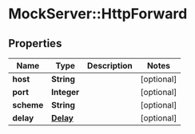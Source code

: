 # MockServer::HttpForward

## Properties
Name | Type | Description | Notes
------------ | ------------- | ------------- | -------------
**host** | **String** |  | [optional] 
**port** | **Integer** |  | [optional] 
**scheme** | **String** |  | [optional] 
**delay** | [**Delay**](Delay.md) |  | [optional] 


